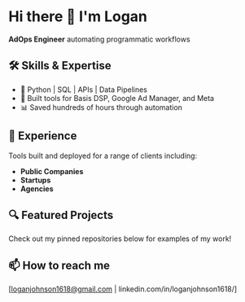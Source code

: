 # Hi there 👋 I'm Logan

**AdOps Engineer** automating programmatic workflows

## 🛠️ Skills & Expertise
- 🐍 Python | SQL | APIs | Data Pipelines
- 🔧 Built tools for Basis DSP, Google Ad Manager, and Meta
- 📊 Saved hundreds of hours through automation

## 🚀 Experience
Tools built and deployed for a range of clients including:
- **Public Companies**
- **Startups**
- **Agencies**

## 🔍 Featured Projects
Check out my pinned repositories below for examples of my work!

## 📫 How to reach me
[loganjohnson1618@gmail.com | linkedin.com/in/loganjohnson1618/]
